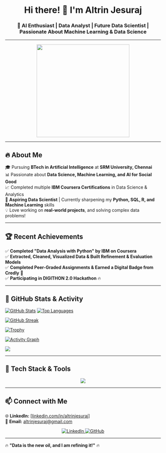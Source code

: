 <h1 align="center">Hi there! 👋 I'm Altrin Jesuraj</h1>
<h3 align="center">🚀 AI Enthusiast | Data Analyst | Future Data Scientist | Passionate About Machine Learning & Data Science</h3>

---
  
<p align="center">
  <img src="https://media.giphy.com/media/3ov9k9AyzTi3q0bTF6/giphy.gif" width="300px">
</p>

---

## 🔥 **About Me**  
🎓 Pursuing **BTech in Artificial Intelligence** at **SRM University, Chennai**  
📊 Passionate about **Data Science, Machine Learning, and AI for Social Good**  
📈 Completed multiple **IBM Coursera Certifications** in Data Science & Analytics  
🎯 **Aspiring Data Scientist** | Currently sharpening my **Python, SQL, R, and Machine Learning** skills  
💡 Love working on **real-world projects**, and solving complex data problems!  

---

## 🏆 **Recent Achievements**  

✅ **Completed "Data Analysis with Python" by IBM on Coursera**  
✅ **Extracted, Cleaned, Visualized Data & Built Refinement & Evaluation Models**  
✅ **Completed Peer-Graded Assignments & Earned a Digital Badge from Credly** 🏅  
✅ **Participating in DIGITHON 2.0 Hackathon** 🔥  

---
   
## 🚀 **GitHub Stats & Activity**

[![GitHub Stats](https://github-readme-stats-git-masterrstaa-rickstaa.vercel.app/api?username=ALTRIN43&show_icons=true&theme=radical&count_private=true)](https://github.com/AltrinJesuraj)
[![Top Languages](https://github-readme-stats-git-masterrstaa-rickstaa.vercel.app/api/top-langs/?username=ALTRIN43&layout=compact&theme=radical)](https://github.com/AltrinJesuraj)

[![GitHub Streak](https://github-readme-streak-stats.herokuapp.com/?user=ALTRIN43&theme=radical)](https://github.com/AltrinJesuraj)

[![Trophy](https://github-profile-trophy.vercel.app/?username=ALTRIN43&theme=radical)](https://github.com/AltrinJesuraj)

[![Activity Graph](https://github-readme-activity-graph.vercel.app/graph?username=ALTRIN43&theme=radical)](https://github.com/AltrinJesuraj)

<img src="https://github-contribution-graph.ezndev.com/?username=ALTRIN43&theme=dracula" />




---

## 🔧 **Tech Stack & Tools**  
<p align="center">
  <img src="https://skillicons.dev/icons?i=python,r,java,sqlite,mysql,tensorflow,pandas,numpy,scikit-learn,excel,git,github,vscode" />
</p>

---

## 📫 **Connect with Me**  
🌐 **LinkedIn:** [[linkedin.com/in/altrinjesura](https://www.linkedin.com/in/altrin-jesuraj-515043315/)j]<br>
📧 **Email:** altrinjesuraj@gmail.com 
<!--🌍 **Portfolio:** (Add your portfolio link here if available)-->

<p align="center">
  <a href="https://www.linkedin.com/in/altrinjesuraj">
    <img src="https://img.shields.io/badge/LinkedIn-blue?style=for-the-badge&logo=linkedin" alt="LinkedIn">
  </a>
  <a href="https://github.com/altrinjesuraj">
    <img src="https://img.shields.io/badge/GitHub-black?style=for-the-badge&logo=github" alt="GitHub">
  </a>
</p>

---

🔥 **"Data is the new oil, and I am refining it!"** 🔥  


<!---
ALTRIN43/ALTRIN43 is a ✨ special ✨ repository because its `README.md` (this file) appears on your GitHub profile.
You can click the Preview link to take a look at your changes.
--->
